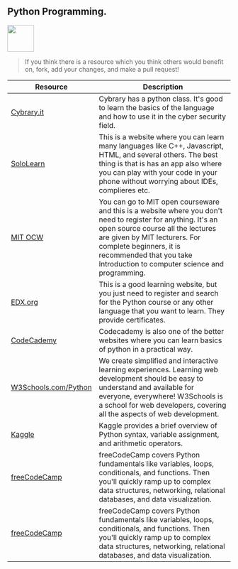 ## Python Programming.

<img src="https://image.flaticon.com/icons/png/128/2621/2621303.png" height="60px"/>

> If you think there is a resource which you think others would benefit on, fork, add your changes, and make a pull request!

| Resource                                                                                                                                                     | Description                                                                                                                                                                                                                                                                              |
| ------------------------------------------------------------------------------------------------------------------------------------------------------------ | ---------------------------------------------------------------------------------------------------------------------------------------------------------------------------------------------------------------------------------------------------------------------------------------- |
| [Cybrary.it](https://www.cybrary.it/course/python/)                                                                                                          | Cybrary has a python class. It's good to learn the basics of the language and how to use it in the cyber security field.                                                                                                                                                                 |
| [SoloLearn](https://www.sololearn.com/)                                                                                                                      | This is a website where you can learn many languages like C++, Javascript, HTML, and several others. The best thing is that is has an app also where you can play with your code in your phone without worrying about IDEs, complieres etc.                                              |
| [MIT OCW](https://ocw.mit.edu/courses/electrical-engineering-and-computer-science/6-00-introduction-to-computer-science-and-programming-fall-2008/index.htm) | You can go to MIT open courseware and this is a website where you don't need to register for anything. It's an open source course all the lectures are given by MIT lecturers. For complete beginners, it is recommended that you take Introduction to computer science and programming. |
| [EDX.org](http://www.edx.org/)                                                                                                                               | This is a good learning website, but you just need to register and search for the Python course or any other language that you want to learn. They provide certificates.                                                                                                                 |
| [CodeCademy](https://www.codecademy.com/)                                                                                                                    | Codecademy is also one of the better websites where you can learn basics of python in a practical way.                                                                                                                                                                                   |
| [W3Schools.com/Python](https://www.w3schools.com/python/default.asp)                                                                                         | We create simplified and interactive learning experiences. Learning web development should be easy to understand and available for everyone, everywhere! W3Schools is a school for web developers, covering all the aspects of web development.                                          |
| [Kaggle](https://www.kaggle.com/learn/python)                                                                                                                | Kaggle provides a brief overview of Python syntax, variable assignment, and arithmetic operators.                                                                                                                                                                                        |
| [freeCodeCamp](https://www.freecodecamp.org/learn/scientific-computing-with-python/)                                                                         | freeCodeCamp covers Python fundamentals like variables, loops, conditionals, and functions. Then you'll quickly ramp up to complex data structures, networking, relational databases, and data visualization.                                                                            |
| [freeCodeCamp](https://www.freecodecamp.org/learn/scientific-computing-with-python/)                                                                         | freeCodeCamp covers Python fundamentals like variables, loops, conditionals, and functions. Then you'll quickly ramp up to complex data structures, networking, relational databases, and data visualization.                                                                            |

